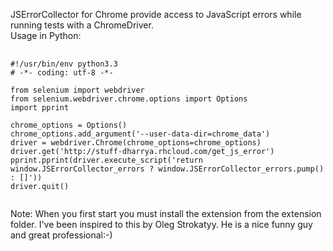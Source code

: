 JSErrorCollector for Chrome provide access to JavaScript errors while running tests with a ChromeDriver.<br>
Usage in Python:<br>
<pre>
	<code>
#!/usr/bin/env python3.3
# -*- coding: utf-8 -*-

from selenium import webdriver
from selenium.webdriver.chrome.options import Options
import pprint

chrome_options = Options()
chrome_options.add_argument('--user-data-dir=chrome_data')
driver = webdriver.Chrome(chrome_options=chrome_options)
driver.get('http://stuff-dharrya.rhcloud.com/get_js_error')
pprint.pprint(driver.execute_script('return window.JSErrorCollector_errors ? window.JSErrorCollector_errors.pump() : []')) 
driver.quit()
	</code>
</pre>
Note: When you first start you must install the extension from the extension folder.
I've been inspired to this by Oleg Strokatyy. He is a nice funny guy and great professional:-)